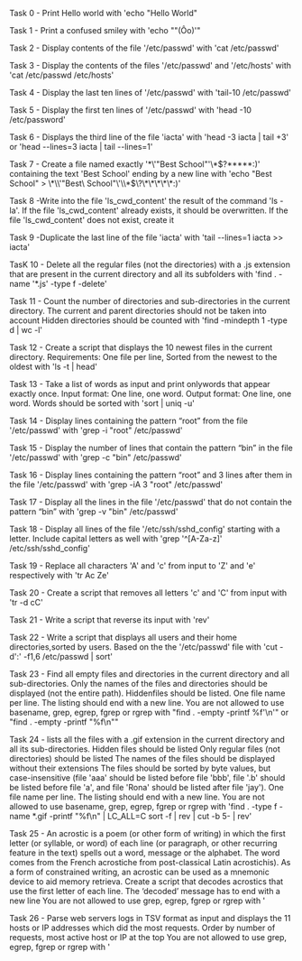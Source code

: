Task 0 - Print Hello world with 'echo "Hello World" 

Task 1 - Print a confused smiley with 'echo "\"(Ôo)'"

Task 2 - Display contents of the file '/etc/passwd' with 'cat /etc/passwd'

Task 3 - Display the contents of the files '/etc/passwd' and '/etc/hosts' with 'cat /etc/passwd /etc/hosts'

Task 4 - Display the last ten lines of '/etc/passwd' with 'tail-10 /etc/passwd'

Task 5 - Display the first ten lines of '/etc/passwd' with 'head -10 /etc/password'

Task 6 - Displays the third line of the file 'iacta' with 'head -3 iacta | tail +3' or 'head --lines=3 iacta | tail --lines=1'

Task 7 - Create a file named exactly '\*\\'"Best School"\'\\*$\?\*\*\*\*\*:)' containing the text 'Best School' ending by a new line with 'echo "Best School" > \\\*\\\\\'\"Best\ School\"\\\'\\\\\*\$\\\?\\\*\\\*\\\*\\\*\\\*\:\)'

Task 8 -Write into the file 'ls_cwd_content' the result of the command 'ls -la'. If the file 'ls_cwd_content' already exists, it should be overwritten. If the file 'ls_cwd_content' does not exist, create it

Task 9 -Duplicate the last line of the file 'iacta' with 'tail --lines=1 iacta >> iacta'

TasK 10 - Delete all the regular files (not the directories) with a .js extension that are present in the current directory and all its subfolders with 'find . -name '*.js' -type f -delete'

Task 11 - Count the number of directories and sub-directories in the current directory.
The current and parent directories should not be taken into account
Hidden directories should be counted with 'find -mindepth 1 -type d | wc -l'

Task 12 - Create a script that displays the 10 newest files in the current directory. Requirements: One file per line, Sorted from the newest to the oldest with 'ls -t | head'

Task 13 - Take a list of words as input and print onlywords that appear exactly once. Input format: One line, one word. Output format: One line, one word. Words should be sorted with 'sort | uniq -u'

Task 14 - Display lines containing the pattern “root” from the file '/etc/passwd' with 'grep -i "root" /etc/passwd'

Task 15 - Display the number of lines that contain the pattern “bin” in the file '/etc/passwd' with 'grep -c "bin" /etc/passwd'

Task 16 - Display lines containing the pattern “root” and 3 lines after them in the file '/etc/passwd' with 'grep -iA 3 "root" /etc/passwd'

Task 17 - Display all the lines in the file '/etc/passwd' that do not contain the pattern “bin” with 'grep -v "bin" /etc/passwd'

Task 18 - Display all lines of the file '/etc/ssh/sshd_config' starting with a letter. Include capital letters as well with 'grep '^[A-Za-z]' /etc/ssh/sshd_config'

Task 19 - Replace all characters 'A' and 'c' from input to 'Z' and 'e' respectively with 'tr Ac Ze'

Task 20 - Create a script that removes all letters 'c' and 'C' from input with 'tr -d cC'

Task 21 - Write a script that reverse its input with 'rev'

Task 22 - Write a script that displays all users and their home directories,sorted by users. Based on the the '/etc/passwd' file with 'cut -d':' -f1,6 /etc/passwd | sort'

Task 23 - Find all empty files and directories in the current directory and all sub-directories.
Only the names of the files and directories should be displayed (not the entire path). Hiddenfiles should be listed. One file name per line. The listing should end with a new line. You are not allowed to use basename, grep, egrep, fgrep or rgrep with
"find . -empty -printf %f'\n'" or "find . -empty -printf "%f\n""

Task 24 -  lists all the files with a .gif extension in the current directory and all its sub-directories.
Hidden files should be listed
Only regular files (not directories) should be listed
The names of the files should be displayed without their extensions
The files should be sorted by byte values, but case-insensitive (file 'aaa' should be listed before file 'bbb', file '.b' should be listed before file 'a', and file 'Rona' should be listed after file 'jay').
One file name per line. 
The listing should end with a new line.
You are not allowed to use basename, grep, egrep, fgrep or rgrep 
with 'find . -type f -name \*.gif -printf "%f\n" | LC_ALL=C sort -f | rev | cut -b 5- | rev'

Task 25 - An acrostic is a poem (or other form of writing) in which the first letter (or syllable, or word) of each line (or paragraph, or other recurring feature in the text) spells out a word, message or the alphabet. The word comes from the French acrostiche from post-classical Latin acrostichis). As a form of constrained writing, an acrostic can be used as a mnemonic device to aid memory retrieva.
Create a script that decodes acrostics that use the first letter of each line.
The ‘decoded’ message has to end with a new line
You are not allowed to use grep, egrep, fgrep or rgrep
with '

Task 26 - Parse web servers logs in TSV format as input and displays the 11 hosts or IP addresses which did the most requests.
Order by number of requests, most active host or IP at the top
You are not allowed to use grep, egrep, fgrep or rgrep
with '
